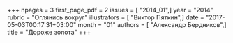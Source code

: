 +++
npages = 3
first_page_pdf = 2
issues = [ "2014_01",]
year = "2014"
rubric = "Оглянись вокруг"
illustrators = [ "Виктор Пяткин",]
date = "2017-05-03T00:17:31+03:00"
month = "01"
authors = [ "Александр Бердников",]
title = "Дороже золота"
+++
